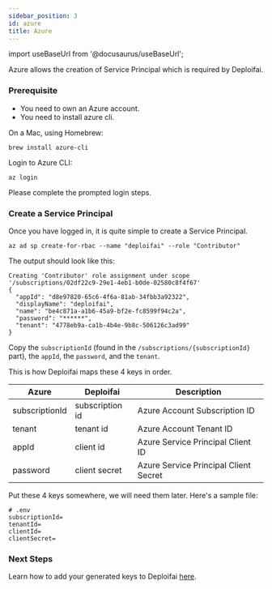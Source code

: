 ```yaml
---
sidebar_position: 3
id: azure
title: Azure
---
```


import useBaseUrl from '@docusaurus/useBaseUrl';

Azure allows the creation of Service Principal which is required by Deploifai.

### Prerequisite

- You need to own an Azure account.
- You need to install azure cli.

On a Mac, using Homebrew:

```shell
brew install azure-cli
```

Login to Azure CLI:

```shell
az login
```

Please complete the prompted login steps.

### Create a Service Principal

Once you have logged in, it is quite simple to create a Service Principal.

```shell
az ad sp create-for-rbac --name "deploifai" --role "Contributor"
```

The output should look like this:

```
Creating 'Contributor' role assignment under scope '/subscriptions/02df22c9-29e1-4eb1-b0de-02580c8f4f67'
{
  "appId": "d8e97820-65c6-4f6a-81ab-34fbb3a92322",
  "displayName": "deploifai",
  "name": "be4c871a-a1b6-45a9-bf2e-fc8599f94c2a",
  "password": "******",
  "tenant": "4778eb9a-ca1b-4b4e-9b8c-506126c3ad99"
}
```

Copy the `subscriptionId` (found in the `/subscriptions/{subscriptionId}` part), the `appId`, the `password`, and the `tenant`.

This is how Deploifai maps these 4 keys in order.

| Azure          | Deploifai       | Description                           |
| -------------- | --------------- | ------------------------------------- |
| subscriptionId | subscription id | Azure Account Subscription ID         |
| tenant         | tenant id       | Azure Account Tenant ID               |
| appId          | client id       | Azure Service Principal Client ID     |
| password       | client secret   | Azure Service Principal Client Secret |

Put these 4 keys somewhere, we will need them later. Here's a sample file:

```
# .env
subscriptionId=
tenantId=
clientId=
clientSecret=
```

### Next Steps

Learn how to add your generated keys to Deploifai [here](./overview.md#add-a-profile-to-deploifai).
